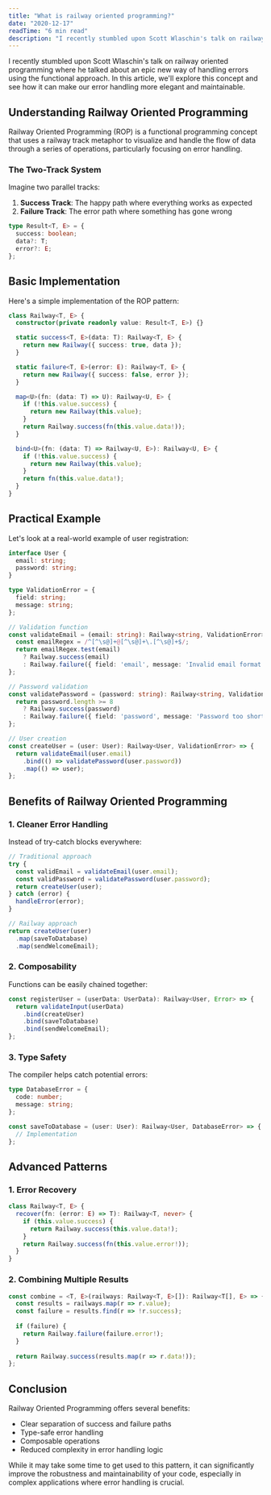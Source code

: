 ```yaml
---
title: "What is railway oriented programming?"
date: "2020-12-17"
readTime: "6 min read"
description: "I recently stumbled upon Scott Wlaschin's talk on railway oriented programming where he talked about an epic new way of handling errors using the functional approach."
---
```


I recently stumbled upon Scott Wlaschin's talk on railway oriented programming where he talked about an epic new way of handling errors using the functional approach. In this article, we'll explore this concept and see how it can make our error handling more elegant and maintainable.

## Understanding Railway Oriented Programming

Railway Oriented Programming (ROP) is a functional programming concept that uses a railway track metaphor to visualize and handle the flow of data through a series of operations, particularly focusing on error handling.

### The Two-Track System

Imagine two parallel tracks:
1. **Success Track**: The happy path where everything works as expected
2. **Failure Track**: The error path where something has gone wrong

```typescript
type Result<T, E> = {
  success: boolean;
  data?: T;
  error?: E;
};
```

## Basic Implementation

Here's a simple implementation of the ROP pattern:

```typescript
class Railway<T, E> {
  constructor(private readonly value: Result<T, E>) {}

  static success<T, E>(data: T): Railway<T, E> {
    return new Railway({ success: true, data });
  }

  static failure<T, E>(error: E): Railway<T, E> {
    return new Railway({ success: false, error });
  }

  map<U>(fn: (data: T) => U): Railway<U, E> {
    if (!this.value.success) {
      return new Railway(this.value);
    }
    return Railway.success(fn(this.value.data!));
  }

  bind<U>(fn: (data: T) => Railway<U, E>): Railway<U, E> {
    if (!this.value.success) {
      return new Railway(this.value);
    }
    return fn(this.value.data!);
  }
}
```

## Practical Example

Let's look at a real-world example of user registration:

```typescript
interface User {
  email: string;
  password: string;
}

type ValidationError = {
  field: string;
  message: string;
};

// Validation function
const validateEmail = (email: string): Railway<string, ValidationError> => {
  const emailRegex = /^[^\s@]+@[^\s@]+\.[^\s@]+$/;
  return emailRegex.test(email)
    ? Railway.success(email)
    : Railway.failure({ field: 'email', message: 'Invalid email format' });
};

// Password validation
const validatePassword = (password: string): Railway<string, ValidationError> => {
  return password.length >= 8
    ? Railway.success(password)
    : Railway.failure({ field: 'password', message: 'Password too short' });
};

// User creation
const createUser = (user: User): Railway<User, ValidationError> => {
  return validateEmail(user.email)
    .bind(() => validatePassword(user.password))
    .map(() => user);
};
```

## Benefits of Railway Oriented Programming

### 1. Cleaner Error Handling
Instead of try-catch blocks everywhere:

```typescript
// Traditional approach
try {
  const validEmail = validateEmail(user.email);
  const validPassword = validatePassword(user.password);
  return createUser(user);
} catch (error) {
  handleError(error);
}

// Railway approach
return createUser(user)
  .map(saveToDatabase)
  .map(sendWelcomeEmail);
```

### 2. Composability
Functions can be easily chained together:

```typescript
const registerUser = (userData: UserData): Railway<User, Error> => {
  return validateInput(userData)
    .bind(createUser)
    .bind(saveToDatabase)
    .bind(sendWelcomeEmail);
};
```

### 3. Type Safety
The compiler helps catch potential errors:

```typescript
type DatabaseError = {
  code: number;
  message: string;
};

const saveToDatabase = (user: User): Railway<User, DatabaseError> => {
  // Implementation
};
```

## Advanced Patterns

### 1. Error Recovery
```typescript
class Railway<T, E> {
  recover(fn: (error: E) => T): Railway<T, never> {
    if (this.value.success) {
      return Railway.success(this.value.data!);
    }
    return Railway.success(fn(this.value.error!));
  }
}
```

### 2. Combining Multiple Results
```typescript
const combine = <T, E>(railways: Railway<T, E>[]): Railway<T[], E> => {
  const results = railways.map(r => r.value);
  const failure = results.find(r => !r.success);
  
  if (failure) {
    return Railway.failure(failure.error!);
  }
  
  return Railway.success(results.map(r => r.data!));
};
```

## Conclusion

Railway Oriented Programming offers several benefits:
- Clear separation of success and failure paths
- Type-safe error handling
- Composable operations
- Reduced complexity in error handling logic

While it may take some time to get used to this pattern, it can significantly improve the robustness and maintainability of your code, especially in complex applications where error handling is crucial. 